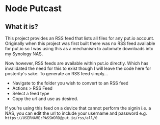 # Node Putcast

## What it is?

This project provides an RSS feed that lists all files for any put.io account. Originally when this project was first built there was no RSS feed available for put.io so I was using this as a mechanism to automate downloads into my Synology NAS.

Now however, RSS feeds are available within put.io directly. Which has invalidated the need for this to exist though I will leave the code here for posterity's sake. To generate an RSS feed simply...

* Navigate to the folder you wish to convert to an RSS feed
* Actions > RSS Feed
* Select a feed type
* Copy the url and use as desired.

If you're using this feed on a device that cannot perform the signin i.e. a NAS, you can edit the url to include your username and password e.g. `https://USERNAME:PASSWORD@put.io/rss/all/0`
